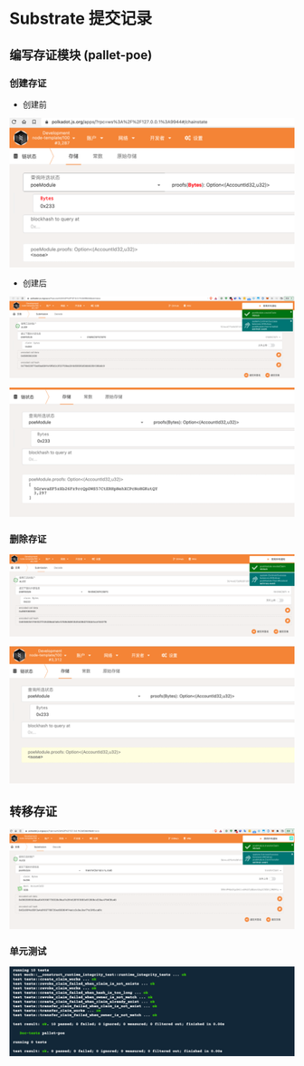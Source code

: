 # Substrate 提交记录

## 编写存证模块 (pallet-poe)

### 创建存证

* 创建前

![image-20211226222908758](assets/image-20211226222908758.png)

* 创建后

![image-20211226223026721](assets/image-20211226223026721.png)

![image-20211226223043302](assets/image-20211226223043302.png)

### 删除存证

![image-20211226223119471](assets/image-20211226223119471.png)

![image-20211226223137123](assets/image-20211226223137123.png)

## 转移存证

![image-20211226233559889](assets/image-20211226233559889.png)



### 单元测试

![image-20211226221331903](assets/image-20211226221331903.png)

